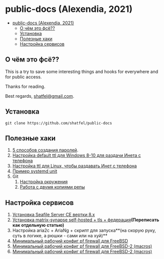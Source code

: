 # public-docs (Alexendia, 2021)

- [public-docs (Alexendia, 2021)](#public-docs-alexendia-2021)
  - [О чём это фсё??](#о-чём-это-фсё)
  - [Установка](#установка)
  - [Полезные хаки](#полезные-хаки)
  - [Настройка сервисов](#настройка-сервисов)

## О чём это фсё??

This is a try to save some interesting things and hooks for everywhere and for public access.

Thanks for reading.

Best regards, shatfel@gmail.com.

## Установка

```
git clone https://github.com/shatfel/public-docs
```

## Полезные хаки

1. [5 способов создания паролей](docs/tools-and-hacks/5-ways-to-generate-passwords.md#contents).
2. [Настройка default ttl для Windows 8-10 для раздачи Инета с телефона](docs/tools-and-hacks/windows-8-10-default-TTL-for-mobile-tethering.md)
3. [Настройка ttl для Linux, чтобы раздавать Инет с телефона](docs/tools-and-hacks/linux-TTL-for-mobile-tethering.md)
4. [Пример systemd unit](docs/tools-and-hacks/systemd-unit-example.md)
5. Git
   1. [Настройка окружения](docs/tools-and-hacks/git-env.md)
   2. [Работа с двумя копиями репы](docs/tools-and-hacks/git-two-remotes.md)

## Настройка сервисов

1. [Установка Seafile Server CE вертки 8.x](docs/services-config/seafile-server-8x-install.md)
2. [Установка matrix-synapse self-hosted + tls + федерация](https://github.com/shatfel/matrix-template)**(Переписать как отдельную статью)**
3. Настройка aria2c + AriaNg + скрипт для запуска**(на скорую руку, суть в логике, а рюшки - сами или на хуй)**
4. [Минимальный рабочий конфиг pf firewall для FreeBSD](docs/services-config/pf-minimal.md)
5. [Минимальный рабочий конфиг pf firewall для FreeBSD-2 (macros)](docs/services-config/pf-minimal-macroses.md)
6. [Минимальный рабочий конфиг pf firewall для FreeBSD-2 (macros)](docs/services-config/pf-minimal-soso.md)
